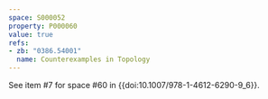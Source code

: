 ```yaml
---
space: S000052
property: P000060
value: true
refs:
- zb: "0386.54001"
  name: Counterexamples in Topology
---
```


See item #7 for space #60 in {{doi:10.1007/978-1-4612-6290-9_6}}.
